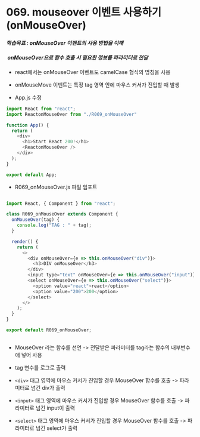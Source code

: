 # 069. mouseover 이벤트 사용하기(onMouseOver)

#### **_학습목표 : onMouseOver 이벤트의 사용 방법을 이해_**

####  **_onMouseOver으로 함수 호출 시 필요한 정보를 파라미터로 전달_** 

-   react에서는 onMouseOver 이벤트도 camelCase 형식의 명칭을 사용
-   onMouseMove 이벤트는 특정 tag 영역 안에 마우스 커서가 진입할 때 발생


-   App.js 수정

```js
import React from "react";
import ReactonMouseOver from "./R069_onMouseOver"

function App() {
  return (
    <div>
      <h1>Start React 200!</h1>
      <ReactonMouseOver />
    </div>
  );
}

export default App;

```

  
  
  

-   R069_onMouseOver.js 파일 임포트  
      
      
      
    

```js

import React, { Component } from "react";

class R069_onMouseOver extends Component {
  onMouseOver(tag) {
    console.log("TAG : " + tag);
  }

  render() {
    return (
      <>
        <div onMouseOver={e => this.onMouseOver("div")}>
          <h3>DIV onMouseOver</h3>
        </div>
        <input type="text" onMouseOver={e => this.onMouseOver("input")}/>
        <select onMouseOver={e => this.onMouseOver("select")}>
          <option value="react">react</option>
          <option value="200">200</option>
        </select>
      </>
    );
  }
}

export default R069_onMouseOver;



```

  
  

-   MouseOver 라는 함수를 선언 -> 전달받은 파라미터를 tag라는 함수의 내부변수애 넣어 사용
-  tag 변수를 로그로 출력

-  `<div>` 태그 영역에 마우스 커서가 진입할 경우 MouseOver 함수를 호출 -> 파라미터로 넘긴 div가 출력
-  `<input>` 태그 영역에 마우스 커서가 진입할 경우 MouseOver 함수를 호출 -> 파라미터로 넘긴 input이 출력
-  `<select>` 태그 영역에 마우스 커서가 진입할 경우 MouseOver 함수를 호출 -> 파라미터로 넘긴 select가 출력

> 
> 
> 